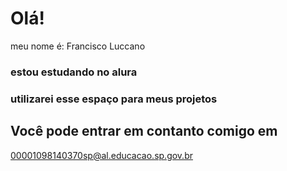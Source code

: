# Olá!
meu nome é: Francisco Luccano
### estou estudando no alura
### utilizarei esse espaço para meus projetos

## Você pode entrar em contanto comigo em
00001098140370sp@al.educacao.sp.gov.br

### 
